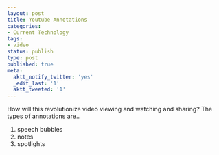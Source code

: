 ```yaml
---
layout: post
title: Youtube Annotations
categories:
- Current Technology
tags:
- video
status: publish
type: post
published: true
meta:
  aktt_notify_twitter: 'yes'
  _edit_last: '1'
  aktt_tweeted: '1'
---
```

How will this revolutionize video viewing and watching and sharing? The types of annotations are..

1. speech bubbles
2. notes
3. spotlights

